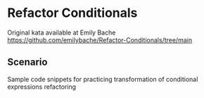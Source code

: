 # Refactor Conditionals

Original kata available at Emily Bache https://github.com/emilybache/Refactor-Conditionals/tree/main

## Scenario

Sample code snippets for practicing transformation of conditional expressions refactoring
